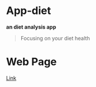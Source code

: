 # App-diet
**an diet analysis app**
>Focusing on your diet health

# Web Page
[Link](https://yh-eric-chan-diet-app-app-diet1-0-vi2nt0.streamlitapp.com/)
